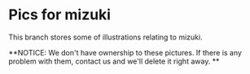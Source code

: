 # Pics for mizuki

This branch stores some of illustrations relating to mizuki.

**NOTICE: We don't have ownership to these pictures. If there is any problem with them, contact us and we'll delete it right away. **
